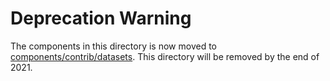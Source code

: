# Deprecation Warning 

The components in this directory is now moved to [components/contrib/datasets](https://github.com/kubeflow/pipelines/tree/master/components/contrib/datasets). This directory will be removed by the end of 2021.
